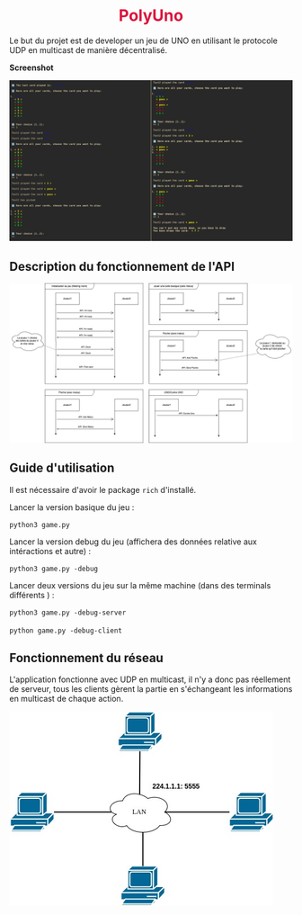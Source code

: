 <h1 align="center" style="color: #DC143CFF">PolyUno</h1>

Le but du projet est de developer un jeu de UNO en utilisant le protocole UDP en multicast de manière décentralisé.

__Screenshot__

![Screenshot](./screenshot.png)

## Description du fonctionnement de l'API

![UML](./UML/sequence.jpg)

## Guide d'utilisation

Il est nécessaire d'avoir le package `rich` d'installé.

Lancer la version basique du jeu : 

    python3 game.py

Lancer la version debug du jeu (affichera des données relative aux intéractions et autre) :

    python3 game.py -debug

Lancer deux versions du jeu sur la même machine (dans des terminals différents ) :

    python3 game.py -debug-server

    python game.py -debug-client

## Fonctionnement du réseau

L'application fonctionne avec UDP en multicast, il n'y a donc pas réellement de serveur, tous les clients gèrent la partie en s'échangeant les informations en multicast de chaque action.

![Réseau](./UML/reseau.jpg)
